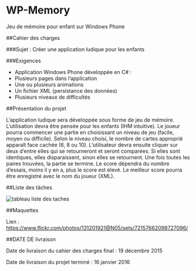 # WP-Memory
Jeu de mémoire pour enfant sur Windows Phone

##Cahier des charges 

###Sujet : Créer une application ludique pour les enfants

###Exigences

- Application Windows Phone développée en C# :
- Plusieurs pages dans l’application
- Une ou plusieurs animations
- Un fichier XML (persistance des données)
- Plusieurs niveaux de difficultés

##Présentation du projet

L’application ludique sera développée sous forme de jeu de mémoire. L’utilisation devra être pensée pour les enfants (IHM intuitive). 
Le joueur pourra commencer une partie en choisissant un niveau de jeu (facile, moyen ou difficile). Selon le niveau choisi, le nombre de cartes approprié apparaît face cachée (6, 8 ou 10).
L’utilisateur devra ensuite cliquer sur deux d’entre elles qui se retourneront et seront comparées. Si elles sont identiques, elles disparaissent, sinon elles se retournent. Une fois toutes les paires trouvées, la partie se termine. Le score dépendra du nombre d’essais, moins il y en a, plus le score est élevé. Le meilleur score pourra être enregistré avec le nom du joueur (XML).


##Liste des tâches

![tableau liste des taches](http://i.imgur.com/P9DqMNM.png)

##Maquettes

Lien : https://www.flickr.com/photos/131201921@N05/sets/72157662098727096/

##DATE DE livraison

Date de livraison du cahier des charges final : 19 décembre 2015

Date de livraison du projet terminé : 16 janvier 2016
